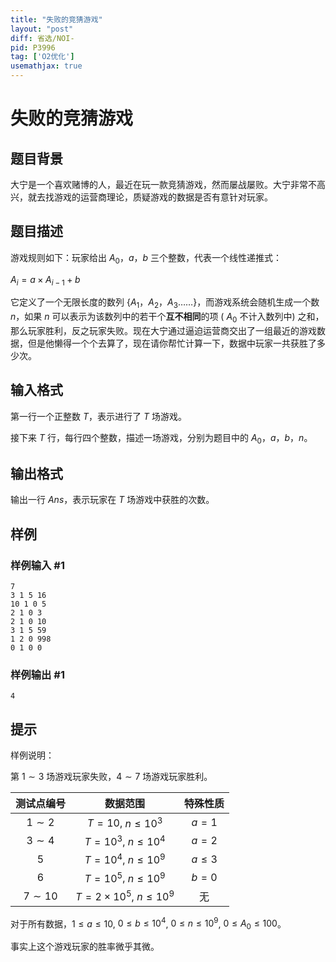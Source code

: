```yaml
---
title: "失败的竞猜游戏"
layout: "post"
diff: 省选/NOI-
pid: P3996
tag: ['O2优化']
usemathjax: true
---
```


# 失败的竞猜游戏
## 题目背景

大宁是一个喜欢赌博的人，最近在玩一款竞猜游戏，然而屡战屡败。大宁非常不高兴，就去找游戏的运营商理论，质疑游戏的数据是否有意针对玩家。

## 题目描述

游戏规则如下：玩家给出 $A_0$，$a$，$b$ 三个整数，代表一个线性递推式：

$A_i=a \times A_{i-1} +b$

它定义了一个无限长度的数列 {$A_1$，$A_2$，$A_3$……}，而游戏系统会随机生成一个数 $n$，如果 $n$ 可以表示为该数列中的若干个**互不相同**的项 ( $A_0$ 不计入数列中) 之和，那么玩家胜利，反之玩家失败。现在大宁通过逼迫运营商交出了一组最近的游戏数据，但是他懒得一个个去算了，现在请你帮忙计算一下，数据中玩家一共获胜了多少次。

## 输入格式

第一行一个正整数 $T$，表示进行了 $T$ 场游戏。

接下来 $T$ 行，每行四个整数，描述一场游戏，分别为题目中的 $A_0$，$a$，$b$，$n$。

## 输出格式

输出一行 $Ans$，表示玩家在 $T$ 场游戏中获胜的次数。

## 样例

### 样例输入 #1
```
7
3 1 5 16
10 1 0 5
2 1 0 3
2 1 0 10
3 1 5 59
1 2 0 998
0 1 0 0

```
### 样例输出 #1
```
4
```
## 提示

样例说明：

第 $1\sim 3$ 场游戏玩家失败，$4\sim 7$ 场游戏玩家胜利。

| 测试点编号 | 数据范围 | 特殊性质 |
| :----------: | :----------: | :----------: |
| $1\sim 2$ | $T=10$, $n\leq 10^3$ | $a=1$ |
| $3\sim 4$ | $T=10^3$, $n\leq 10^4$ | $a=2$ |
| $5$ | $T=10^4$, $n\leq 10^9$ | $a\leq 3$ |
| $6$ | $T=10^5$, $n\leq 10^9$ | $b=0$ |
| $7\sim 10$ | $T=2\times 10^5$, $n\leq10^9$ | 无 |
对于所有数据，$1\leq a\leq10$, $0 \leq b \leq 10^4$, $0\leq n \leq 10^9$, $0 \leq A_0 \leq 100$。

事实上这个游戏玩家的胜率微乎其微。


